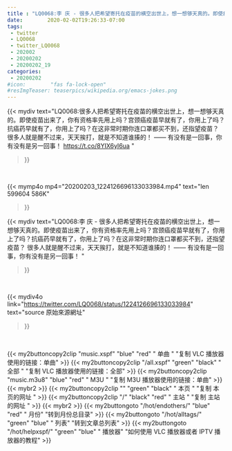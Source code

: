 ```yaml
---
title : "LQ0068:李 庆 - 很多人把希望寄托在疫苗的横空出世上，想一想够天真的。即使疫苗出来了，你有资格率先用上吗？宫颈癌疫苗早就有了，你用上了吗？抗癌药早就有了，你用上了吗？在这非常时期你连口罩都买不到，还指望疫苗？ 很多人就是醒不过来，天天挨打，就是不知道谁揍的！ —— 有没有是一回事，你有没有是另一回事！ "
date:        2020-02-02T19:26:33-07:00
tags:
 - twitter
 - LQ0068
 - twitter_LQ0068
 - 202002
 - 20200202
 - 20200202_19
categories:
 - 20200202
#icon:        "fas fa-lock-open"
#resImgTeaser: teaserpics/wikipedia.org/emacs-jokes.png
---
```


{{< mydiv text="LQ0068:很多人把希望寄托在疫苗的横空出世上，想一想够天真的。即使疫苗出来了，你有资格率先用上吗？宫颈癌疫苗早就有了，你用上了吗？抗癌药早就有了，你用上了吗？在这非常时期你连口罩都买不到，还指望疫苗？ 很多人就是醒不过来，天天挨打，就是不知道谁揍的！ —— 有没有是一回事，你有没有是另一回事！ https://t.co/8YIX6yI6ua "
>}}
<br>


{{< mymp4o mp4="20200203_1224126696133033984.mp4"
text="len 599604    586K"
>}}


{{< mydiv text="LQ0068:李 庆 - 很多人把希望寄托在疫苗的横空出世上，想一想够天真的。即使疫苗出来了，你有资格率先用上吗？宫颈癌疫苗早就有了，你用上了吗？抗癌药早就有了，你用上了吗？在这非常时期你连口罩都买不到，还指望疫苗？ 很多人就是醒不过来，天天挨打，就是不知道谁揍的！ —— 有没有是一回事，你有没有是另一回事！ "
>}}
<br>

{{< mydiv4o link="https://twitter.com/LQ0068/status/1224126696133033984"
text="source 原始來源網址"
>}}


<br>



{{< my2buttoncopy2clip "music.xspf"        "blue"   "red"    " 单曲 "  "复制 VLC 播放器使用的链接：单曲" >}} {{< my2buttoncopy2clip "/all.xspf"         "green"  "black"  " 全部 "  "复制 VLC 播放器使用的链接：全部" >}} {{< my2buttoncopy2clip "music.m3u8"        "blue"   "red"    " M3U  "    "复制 M3U 播放器使用的链接：单曲" >}} {{< mybr2 >}} {{< my2buttoncopy2clip ""                  "green"  "black"  " 本页 "    "复制 本页的网址 " >}} {{< my2buttoncopy2clip "/"                 "black"  "red"    " 主站 "    "复制 主站的网址 " >}} {{< mybr2 >}} {{< my2buttongoto      "/hot/endothers/"   "blue"   "red"    " 月份"   "转到月份总目录" >}} {{< my2buttongoto      "/hot/alltags/"     "green"  "blue"   " 列表"   "转到文章总列表" >}} {{< my2buttongoto      "/hot/helpxspf/"    "green"  "blue"   " 播放器" "如何使用 VLC 播放器或者 IPTV 播放器的教程" >}} 
